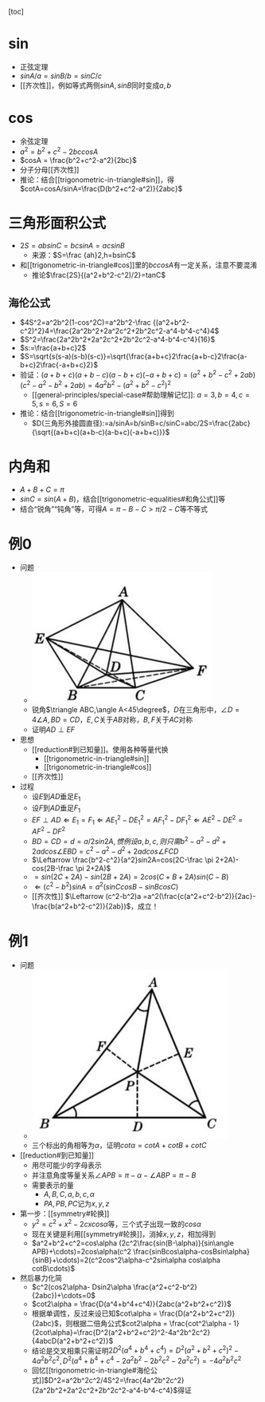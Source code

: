 [toc]
# sin
- 正弦定理
- $sinA/a=sinB/b=sinC/c$
- [[齐次性]]，例如等式两侧$sinA,sinB$同时变成$a,b$
# cos
- 余弦定理
- $a^2=b^2+c^2-2bccosA$
- $cosA = \frac{b^2+c^2-a^2}{2bc}$
- 分子分母[[齐次性]]
- 推论：结合[[trigonometric-in-triangle#sin]]，得$cotA=cosA/sinA=\frac{D(b^2+c^2-a^2)}{2abc}$
# 三角形面积公式
- $2S=absinC=bcsinA=acsinB$
  - 来源：$S=\frac {ah}2,h=bsinC$
- 和[[trigonometric-in-triangle#cos]]里的$bccosA$有一定关系，注意不要混淆
  - 推论$\frac{2S}{(a^2+b^2-c^2)/2}=tanC$
## 海伦公式
- $4S^2=a^2b^2(1-cos^2C)=a^2b^2-\frac {(a^2+b^2-c^2)^2}4=\frac{2a^2b^2+2a^2c^2+2b^2c^2-a^4-b^4-c^4}4$
- $S^2=\frac{2a^2b^2+2a^2c^2+2b^2c^2-a^4-b^4-c^4}{16}$
- $s:=\frac{a+b+c}2$
- $S=\sqrt{s(s-a)(s-b)(s-c)}=\sqrt{\frac{a+b+c}2\frac{a+b-c}2\frac{a-b+c}2\frac{-a+b+c}2}$
- 验证：$(a+b+c)(a+b-c)(a-b+c)(-a+b+c)=(a^2+b^2-c^2+2ab)(c^2-a^2-b^2+2ab)=4a^2b^2-(a^2+b^2-c^2)^2$
  - [[general-principles/special-case#帮助理解记忆]]: $a=3,b=4,c=5,s=6,S=6$
- 推论：结合[[trigonometric-in-triangle#sin]]得到
  - $D(三角形外接圆直径):=a/sinA=b/sinB=c/sinC=abc/2S=\frac{2abc}{\sqrt{(a+b+c)(a+b-c)(a-b+c)(-a+b+c)}}$
# 内角和
- $A+B+C=\pi$
- $sinC=sin(A+B)$，结合[[trigonometric-equalities#和角公式]]等
- 结合“锐角”“钝角”等，可得$A=\pi-B-C>\pi/2-C$等不等式
# 例0
- 问题
    - ![](trigonometric-in-triangle-0.png)
    - 锐角$\triangle ABC,\angle A<45\degree$，$D$在三角形中，$\angle D=4\angle A, BD=CD$，$E,C$关于$AB$对称，$B,F$关于$AC$对称
    - 证明$AD\perp EF$
- 思想
  - [[reduction#到已知量]]。使用各种等量代换
    - [[trigonometric-in-triangle#sin]]
    - [[trigonometric-in-triangle#cos]]
  - [[齐次性]]
- 过程
    - 设$E$到$AD$垂足$E_1$
    - 设$F$到$AD$垂足$F_1$
    - $EF\perp AD\Leftarrow E_1=F_1\Leftarrow AE_1^2-DE_1^2=AF_1^2-DF_1^2\Leftarrow AE^2-DE^2=AF^2-DF^2$
    - $BD=CD=d=a/2sin2A,惯例设a,b,c,则只需b^2-a^2-d^2+2adcos\angle EBD=c^2-a^2-d^2+2ad cos\angle FCD$
    - $\Leftarrow \frac{b^2-c^2}{a^2}sin2A=cos(2C-\frac \pi 2+2A)-cos(2B-\frac \pi 2+2A)$
    - $=sin(2C+2A)-sin(2B+2A)=2cos(C+B+2A)sin(C-B)$
    - $\Leftarrow (c^2-b^2)sinA=a^2(sinCcosB-sinBcosC)$
    - [[齐次性]] $\Leftarrow (c^2-b^2)a =a^2(\frac{c(a^2+c^2-b^2)}{2ac}-\frac{b(a^2+b^2-c^2)}{2ab})$，成立！
# 例1
- 问题
  - ![](trigonometric-in-triangle-1.png)
  - 三个标出的角相等为$\alpha$，证明$cot\alpha = cotA+cotB+cotC$
- [[reduction#到已知量]]
  - 用尽可能少的字母表示
  - 并注意角度等量关系$\angle APB = \pi - \alpha-\angle ABP=\pi-B$
  - 需要表示的量
    - $A,B,C,a,b,c,\alpha$
    - $PA,PB,PC$记为$x,y,z$
- 第一步：[[symmetry#轮换]]
  - $y^2=c^2+x^2-2cxcos\alpha$等，三个式子出现一致的$cos\alpha$
  - 现在关键是利用[[symmetry#轮换]]，消掉$x,y,z$，相加得到
  - $a^2+b^2+c^2=cos\alpha (2c^2\frac{sin(B-\alpha)}{sin\angle APB}+\cdots)=2cos\alpha(c^2 \frac{sinBcos\alpha-cosBsin\alpha}{sinB}+\cdots)=2(c^2cos^2\alpha-c^2sin\alpha cos\alpha cotB\cdots)$
- 然后暴力化简
  - $c^2(cos2\alpha- Dsin2\alpha \frac{a^2+c^2-b^2}{2abc})+\cdots=0$
  - $cot2\alpha = \frac{D(a^4+b^4+c^4)}{2abc(a^2+b^2+c^2)}$
  - 根据单调性，反过来设已知$cot\alpha = \frac{D(a^2+b^2+c^2)}{2abc}$，则根据二倍角公式$cot2\alpha = \frac{cot^2\alpha - 1}{2cot\alpha}=\frac{D^2(a^2+b^2+c^2)^2-4a^2b^2c^2}{4abcD(a^2+b^2+c^2)}$
  - 结论是交叉相乘只需证明$2D^2(a^4+b^4+c^4)=D^2(a^2+b^2+c^2)^2-4a^2b^2c^2,D^2(a^4+b^4+c^4-2a^2b^2-2b^2c^2-2a^2c^2)=-4a^2b^2c^2$
  - 回忆[[trigonometric-in-triangle#海伦公式]]$D^2=a^2b^2c^2/4S^2=\frac{4a^2b^2c^2}{2a^2b^2+2a^2c^2+2b^2c^2-a^4-b^4-c^4}$得证